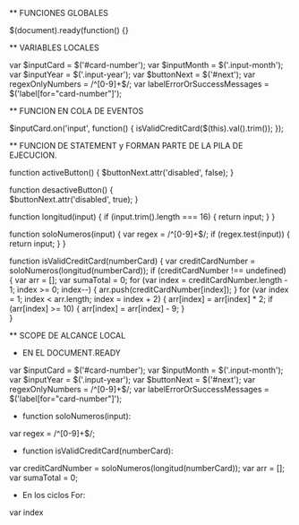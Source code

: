 ** FUNCIONES  GLOBALES

$(document).ready(function() {}

** VARIABLES LOCALES

 var $inputCard = $('#card-number');
  var $inputMonth = $('.input-month');
  var $inputYear = $('.input-year');
  var $buttonNext = $('#next');
  var regexOnlyNumbers = /^[0-9]+$/;
  var labelErrorOrSuccessMessages = $('label[for="card-number"]');


** FUNCION EN COLA DE EVENTOS

$inputCard.on('input', function() {
    isValidCreditCard($(this).val().trim());
  });


**  FUNCION DE STATEMENT y FORMAN  PARTE  DE LA  PILA  DE EJECUCION.

function activeButton() {
    $buttonNext.attr('disabled', false);
  } 


function desactiveButton() {  
    $buttonNext.attr('disabled', true);
  } 

function longitud(input) {
    if (input.trim().length === 16) {
      return input;
    }
  }

 function soloNumeros(input) {
    var regex = /^[0-9]+$/;
    if (regex.test(input)) {
      return input;
    }
  }

function isValidCreditCard(numberCard) {
    var creditCardNumber = soloNumeros(longitud(numberCard));
    if (creditCardNumber !== undefined) {
      var arr = [];
      var sumaTotal = 0;
      for (var index = creditCardNumber.length - 1; index >= 0; index--) {
        arr.push(creditCardNumber[index]);
      }
      for (var index = 1; index < arr.length; index = index + 2) {
        arr[index] = arr[index] * 2;
        if (arr[index] >= 10) {
          arr[index] = arr[index] - 9;
        }    
       }


** SCOPE DE ALCANCE LOCAL   

- EN EL DOCUMENT.READY
 
var $inputCard = $('#card-number');
  var $inputMonth = $('.input-month');
  var $inputYear = $('.input-year');
  var $buttonNext = $('#next');
  var regexOnlyNumbers = /^[0-9]+$/;
  var labelErrorOrSuccessMessages = $('label[for="card-number"]');

- function soloNumeros(input):

var regex = /^[0-9]+$/;

- function isValidCreditCard(numberCard):

var creditCardNumber = soloNumeros(longitud(numberCard));
var arr = [];
var sumaTotal = 0;

- En los  ciclos  For:

var index